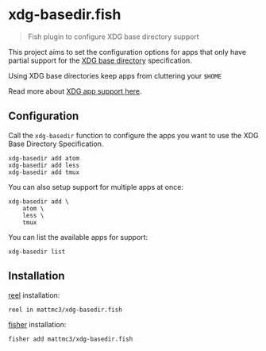 # xdg-basedir.fish

> Fish plugin to configure XDG base directory support

This project aims to set the configuration options for apps that only have partial support for the [XDG base directory][xdg-basedir] specification.

Using XDG base directories keep apps from cluttering your `$HOME`

Read more about [XDG app support here][xdg-apps].

## Configuration

Call the `xdg-basedir` function to configure the apps you want to use the XDG Base Directory Specification.

```shell
xdg-basedir add atom
xdg-basedir add less
xdg-basedir add tmux
```

You can also setup support for multiple apps at once:

```shell
xdg-basedir add \
    atom \
    less \
    tmux
```

You can list the available apps for support:

```shell
xdg-basedir list
```

## Installation

[reel] installation:

```shell
reel in mattmc3/xdg-basedir.fish
```

[fisher] installation:

```shell
fisher add mattmc3/xdg-basedir.fish
```

[xdg-basedir]: https://specifications.freedesktop.org/basedir-spec/basedir-spec-latest.html
[xdg-apps]: https://wiki.archlinux.org/index.php/XDG_Base_Directory
[reel]: https://github.com/mattmc3/reel
[fisher]: https://github.com/jorgebucaran/fisher
